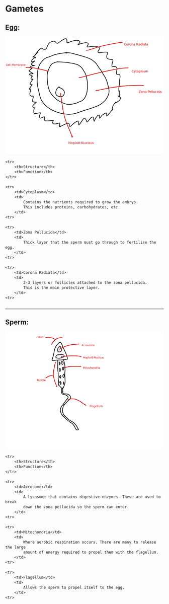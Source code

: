 # Gametes

## Egg:

![](gametes.md.1472.png)

<table>

	<tr>
		<th>Structure</th>
		<th>Function</th>
	</tr>

	<tr>
		<td>Cytoplasm</td>
		<td>
			Contains the nutrients required to grow the embryo.
			This includes proteins, carbohydrates, etc.
		</td>
	<tr>

	<tr>
		<td>Zona Pellucida</td>
		<td>
			Thick layer that the sperm must go through to fertilise the egg.
		</td>
	<tr>

	<tr>
		<td>Corona Radiata</td>
		<td>
			2-3 layers or follicles attached to the zona pellucida.
			This is the main protective layer.
		</td>
	<tr>


</table>

---

## Sperm:

![](gametes.md.9435.png)

<table>

	<tr>
		<th>Structure</th>
		<th>Function</th>
	</tr>

	<tr>
		<td>Acrosome</td>
		<td>
			A lysosome that contains digestive enzymes. These are used to break
			down the zona pellucida so the sperm can enter.
		</td>
	<tr>

	<tr>
		<td>Mitochondria</td>
		<td>
			Where aerobic respiration occurs. There are many to release the large
			amount of energy required to propel them with the flagellum.
		</td>
	<tr>

	<tr>
		<td>Flagellum</td>
		<td>
			Allows the sperm to propel itself to the egg.
		</td>
	<tr>

</table>